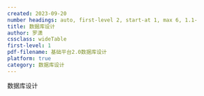 ```yaml
---
created: 2023-09-20
number headings: auto, first-level 2, start-at 1, max 6, 1.1-
title: 数据库设计
author: 罗潇
cssclass: wideTable
first-level: 1
pdf-filename: 基础平台2.0数据库设计
platform: true
category: 数据库设计
---
```


数据库设计
